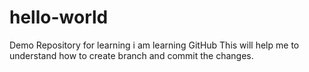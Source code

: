 # hello-world
Demo Repository for learning
i am learning GitHub 
This will help me to understand
how to create branch and commit the changes.
